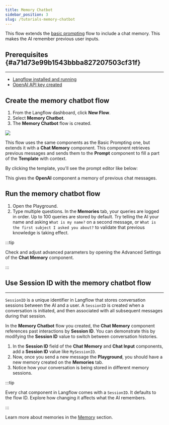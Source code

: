 ```yaml
---
title: Memory Chatbot
sidebar_position: 3
slug: /tutorials-memory-chatbot
---
```


This flow extends the [basic prompting](/starter-projects-basic-prompting) flow to include a chat memory. This makes the AI remember previous user inputs.

## Prerequisites {#a71d73e99b1543bbba827207503cf31f}

---

- [Langflow installed and running](/get-started-installation)
- [OpenAI API key created](https://platform.openai.com/)

## Create the memory chatbot flow

1. From the Langflow dashboard, click **New Flow**.
2. Select **Memory Chatbot**.
3. The **Memory Chatbot** flow is created.

![](/img/starter-flow-memory-chatbot.png)

This flow uses the same components as the Basic Prompting one, but extends it with a **Chat Memory** component. This component retrieves previous messages and sends them to the **Prompt** component to fill a part of the **Template** with context.

By clicking the template, you'll see the prompt editor like below:

This gives the **OpenAI** component a memory of previous chat messages.

## Run the memory chatbot flow

1. Open the Playground.
2. Type multiple questions. In the **Memories** tab, your queries are logged in order. Up to 100 queries are stored by default. Try telling the AI your name and asking `What is my name?` on a second message, or `What is the first subject I asked you about?` to validate that previous knowledge is taking effect.

:::tip

Check and adjust advanced parameters by opening the Advanced Settings of the **Chat Memory** component.

:::




## Use Session ID with the memory chatbot flow

---

`SessionID` is a unique identifier in Langflow that stores conversation sessions between the AI and a user. A `SessionID` is created when a conversation is initiated, and then associated with all subsequent messages during that session.

In the **Memory Chatbot** flow you created, the **Chat Memory** component references past interactions by **Session ID**. You can demonstrate this by modifying the **Session ID** value to switch between conversation histories.

1. In the **Session ID** field of the **Chat Memory** and **Chat Input** components, add a **Session ID** value like `MySessionID`.
2. Now, once you send a new message the **Playground**, you should have a new memory created on the **Memories** tab.
3. Notice how your conversation is being stored in different memory sessions.

:::tip

Every chat component in Langflow comes with a `SessionID`. It defaults to the flow ID. Explore how changing it affects what the AI remembers.

:::

Learn more about memories in the [Memory](/components-memories) section.
